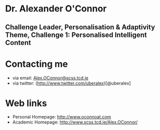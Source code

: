 # Dr. Alexander O'Connor
## Challenge Leader, Personalisation &amp; Adaptivity Theme, Challenge 1: Personalised Intelligent Content

# Contacting me

* via email: <Alex.OConnor@scss.tcd.ie>
* via twitter: (http://www.twitter.com/uberalex)[@uberalex]

# Web links

* Personal Homepage: <http://www.oconnoat.com>
* Academic Homepage: <http://www.scss.tcd.ie/Alex.OConnor/>

